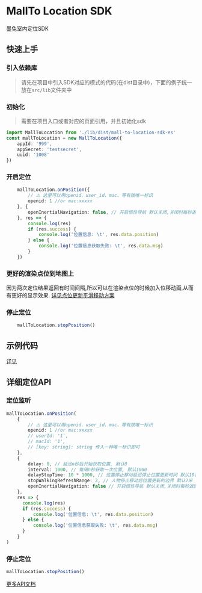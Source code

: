 # MallTo Location SDK
墨兔室内定位SDK

## 快速上手

### 引入依赖库

> 请先在项目中引入SDK对应的模式的代码(在dist目录中)，下面的例子统一放在`src/lib`文件夹中

### 初始化

> 需要在项目入口或者对应的页面引用，并且初始化sdk

```typescript
import MallToLocation from './lib/dist/mall-to-location-sdk-es'
const mallToLocation = new MallToLocation({
    appId: '999',
    appSecret: 'testsecret',
    uuid: '1008'
})
```

### 开启定位

```typescript
    mallToLocation.onPosition({
        // ⚠️ 这里可以用openid、user_id、mac、等有效唯一标识
        openid: 1 //or mac:xxxxx
    }, {
        openInertialNavigation: false, // 开启惯性导航 默认关闭,关闭时每秒返回一次定位结果,开启后100ms返回一次定位结果
    }, res => {
        console.log(res)
        if (res.success) {
            console.log('位置信息: \t', res.data.position)
        } else {
            console.log('位置信息获取失败: \t', res.data.msg)
        }
    })
```


### 更好的渲染点位到地图上
因为两次定位结果返回有时间间隔,所以可以在渲染点位的时候加入位移动画,从而有更好的显示效果.
[详见点位更新平滑移动方案](./smoothPosition.md)

### 停止定位
```typescript
    mallToLocation.stopPosition()
```

## 示例代码
[详见](https://github.com/mall-to/js-location-sdk-doc/tree/master/example)




## 详细定位API

### 定位监听

```typescript
mallToLocation.onPosition(
    {
        // ⚠️ 这里可以用openid、user_id、mac、等有效唯一标识
        openid: 1 //or mac:xxxxx
        // userId: '1',
        // macId: '1',
        // [key: string]: string 传入一种唯一标识即可
    },
    {
        delay: 0, // 延迟n秒后开始获取位置, 默认0
        interval: 1000, // 每隔n秒获取一次位置, 默认1000
        delayStopTime: 10 * 1000, // 位置停止移动延迟停止位置更新时间 默认10秒
        stopWalkingRefreshRange: 2, // 人物停止移动后位置更新的边界 默认2米
        openInertialNavigation: false // 开启惯性导航 默认关闭,关闭时每秒返回一次定位结果,开启后100ms返回一次定位结果
    },
    res => {
      console.log(res)
      if (res.success) {
          console.log('位置信息: \t', res.data.position)
      } else {
          console.log('位置信息获取失败: \t', res.data.msg)
      }
    }
)

```

### 停止定位

```typescript
mallToLocation.stopPosition()
```

[更多API文档](https://mall-to.github.io/js-location-sdk-doc/classes/_index_.location.html#onposition)

